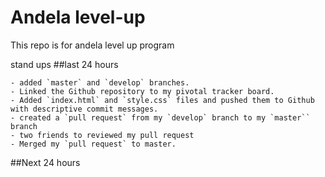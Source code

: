 # Andela level-up
This repo is for andela level up program

stand ups
##last 24 hours
``` - Created a new repository with a new name with a readme.
- added `master` and `develop` branches.
- Linked the Github repository to my pivotal tracker board.
- Added `index.html` and `style.css` files and pushed them to Github with descriptive commit messages.
- created a `pull request` from my `develop` branch to my `master`` branch
- two friends to reviewed my pull request
- Merged my `pull request` to master. 
```

 ##Next 24 hours
 
 